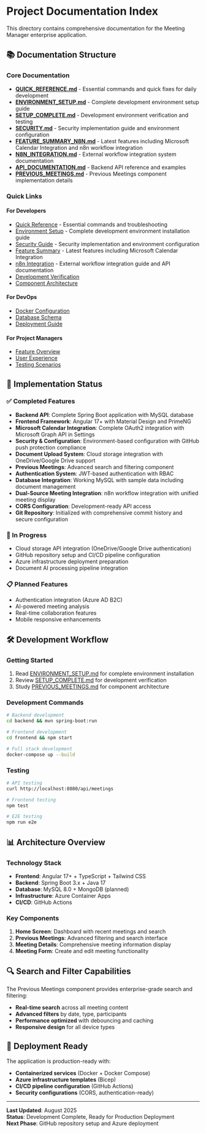 # Project Documentation Index

This directory contains comprehensive documentation for the Meeting Manager enterprise application.

## 📚 Documentation Structure

### Core Documentation

- **[QUICK_REFERENCE.md](./QUICK_REFERENCE.md)** - Essential commands and quick fixes for daily development
- **[ENVIRONMENT_SETUP.md](./ENVIRONMENT_SETUP.md)** - Complete development environment setup guide
- **[SETUP_COMPLETE.md](./SETUP_COMPLETE.md)** - Development environment verification and testing
- **[SECURITY.md](./SECURITY.md)** - Security implementation guide and environment configuration
- **[FEATURE_SUMMARY_N8N.md](./FEATURE_SUMMARY_N8N.md)** - Latest features including Microsoft Calendar Integration and n8n workflow integration
- **[N8N_INTEGRATION.md](./N8N_INTEGRATION.md)** - External workflow integration system documentation
- **[API_DOCUMENTATION.md](./API_DOCUMENTATION.md)** - Backend API reference and examples
- **[PREVIOUS_MEETINGS.md](./PREVIOUS_MEETINGS.md)** - Previous Meetings component implementation details

### Quick Links

#### For Developers

- [Quick Reference](./QUICK_REFERENCE.md) - Essential commands and troubleshooting
- [Environment Setup](./ENVIRONMENT_SETUP.md) - Complete development environment installation guide
- [Security Guide](./SECURITY.md) - Security implementation and environment configuration
- [Feature Summary](./FEATURE_SUMMARY_N8N.md) - Latest features including Microsoft Calendar Integration
- [n8n Integration](./N8N_INTEGRATION.md) - External workflow integration guide and API documentation
- [Development Verification](./SETUP_COMPLETE.md#development-environment-ready--working)
- [Component Architecture](./PREVIOUS_MEETINGS.md#architecture)

#### For DevOps
- [Docker Configuration](./SETUP_COMPLETE.md#development-commands)
- [Database Schema](./API_DOCUMENTATION.md#database-schema)
- [Deployment Guide](../README.md#azure-deployment)

#### For Project Managers
- [Feature Overview](./PREVIOUS_MEETINGS.md#features)
- [User Experience](./PREVIOUS_MEETINGS.md#user-experience)
- [Testing Scenarios](./PREVIOUS_MEETINGS.md#testing-scenarios)

## 🎯 Implementation Status

### ✅ Completed Features
- **Backend API**: Complete Spring Boot application with MySQL database
- **Frontend Framework**: Angular 17+ with Material Design and PrimeNG
- **Microsoft Calendar Integration**: Complete OAuth2 integration with Microsoft Graph API in Settings
- **Security & Configuration**: Environment-based configuration with GitHub push protection compliance
- **Document Upload System**: Cloud storage integration with OneDrive/Google Drive support
- **Previous Meetings**: Advanced search and filtering component
- **Authentication System**: JWT-based authentication with RBAC
- **Database Integration**: Working MySQL with sample data including document management
- **Dual-Source Meeting Integration**: n8n workflow integration with unified meeting display
- **CORS Configuration**: Development-ready API access
- **Git Repository**: Initialized with comprehensive commit history and secure configuration

### 🚧 In Progress
- Cloud storage API integration (OneDrive/Google Drive authentication)
- GitHub repository setup and CI/CD pipeline configuration
- Azure infrastructure deployment preparation
- Document AI processing pipeline integration

### 📋 Planned Features
- Authentication integration (Azure AD B2C)
- AI-powered meeting analysis
- Real-time collaboration features
- Mobile responsive enhancements

## 🛠 Development Workflow

### Getting Started

1. Read [ENVIRONMENT_SETUP.md](./ENVIRONMENT_SETUP.md) for complete environment installation
2. Review [SETUP_COMPLETE.md](./SETUP_COMPLETE.md) for development verification
3. Study [PREVIOUS_MEETINGS.md](./PREVIOUS_MEETINGS.md) for component architecture

### Development Commands
```bash
# Backend development
cd backend && mvn spring-boot:run

# Frontend development  
cd frontend && npm start

# Full stack development
docker-compose up --build
```

### Testing
```bash
# API testing
curl http://localhost:8080/api/meetings

# Frontend testing
npm test

# E2E testing
npm run e2e
```

## 📊 Architecture Overview

### Technology Stack
- **Frontend**: Angular 17+ + TypeScript + Tailwind CSS
- **Backend**: Spring Boot 3.x + Java 17
- **Database**: MySQL 8.0 + MongoDB (planned)
- **Infrastructure**: Azure Container Apps
- **CI/CD**: GitHub Actions

### Key Components
1. **Home Screen**: Dashboard with recent meetings and search
2. **Previous Meetings**: Advanced filtering and search interface  
3. **Meeting Details**: Comprehensive meeting information display
4. **Meeting Form**: Create and edit meeting functionality

## 🔍 Search and Filter Capabilities

The Previous Meetings component provides enterprise-grade search and filtering:

- **Real-time search** across all meeting content
- **Advanced filters** by date, type, participants  
- **Performance optimized** with debouncing and caching
- **Responsive design** for all device types

## 🚀 Deployment Ready

The application is production-ready with:
- **Containerized services** (Docker + Docker Compose)
- **Azure infrastructure templates** (Bicep)
- **CI/CD pipeline configuration** (GitHub Actions)
- **Security configurations** (CORS, authentication-ready)

---

**Last Updated**: August 2025  
**Status**: Development Complete, Ready for Production Deployment  
**Next Phase**: GitHub repository setup and Azure deployment
